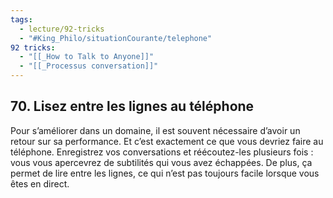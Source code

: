 ```yaml
---
tags:
  - lecture/92-tricks
  - "#King_Philo/situationCourante/telephone"
92 tricks:
  - "[[_How to Talk to Anyone]]"
  - "[[_Processus conversation]]"
---
```



## 70. Lisez entre les lignes au téléphone

Pour s’améliorer dans un domaine, il est souvent nécessaire d’avoir un retour sur sa performance. Et c’est exactement ce que vous devriez faire au téléphone. Enregistrez vos conversations et réécoutez-les plusieurs fois : vous vous apercevrez de subtilités qui vous avez échappées. De plus, ça permet de lire entre les lignes, ce qui n’est pas toujours facile lorsque vous êtes en direct.